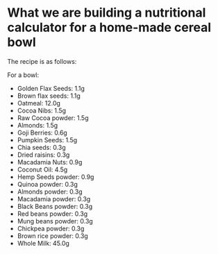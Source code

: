 # What we are building a nutritional calculator for a home-made cereal bowl

The recipe is as follows:

For a bowl:

- Golden Flax Seeds: 1.1g
- Brown flax seeds: 1.1g
- Oatmeal: 12.0g
- Cocoa Nibs: 1.5g
- Raw Cocoa powder: 1.5g
- Almonds: 1.5g
- Goji Berries: 0.6g
- Pumpkin Seeds: 1.5g
- Chia seeds: 0.3g
- Dried raisins: 0.3g
- Macadamia Nuts: 0.9g
- Coconut Oil: 4.5g
- Hemp Seeds powder: 0.9g
- Quinoa powder: 0.3g
- Almonds powder: 0.3g
- Macadamia powder: 0.3g
- Black Beans powder: 0.3g
- Red beans powder: 0.3g
- Mung beans powder: 0.3g
- Chickpea powder: 0.3g
- Brown rice powder: 0.3g
- Whole Milk: 45.0g
